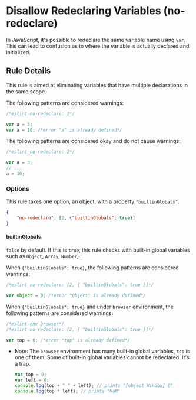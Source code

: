 # Disallow Redeclaring Variables (no-redeclare)

In JavaScript, it's possible to redeclare the same variable name using `var`. This can lead to confusion as to where the variable is actually declared and initialized.

## Rule Details

This rule is aimed at eliminating variables that have multiple declarations in the same scope.

The following patterns are considered warnings:

```js
/*eslint no-redeclare: 2*/

var a = 3;
var a = 10; /*error "a" is already defined*/
```

The following patterns are considered okay and do not cause warnings:

```js
/*eslint no-redeclare: 2*/

var a = 3;
// ...
a = 10;
```

### Options

This rule takes one option, an object, with a property `"builtinGlobals"`.

```json
{
    "no-redeclare": [2, {"builtinGlobals": true}]
}
```

#### builtinGlobals

`false` by default.
If this is `true`, this rule checks with built-in global variables such as `Object`, `Array`, `Number`, ...

When `{"builtinGlobals": true}`, the following patterns are considered warnings:

```js
/*eslint no-redeclare: [2, { "builtinGlobals": true }]*/

var Object = 0; /*error "Object" is already defined*/
```

When `{"builtinGlobals": true}` and under `browser` environment, the following patterns are considered warnings:

```js
/*eslint-env browser*/
/*eslint no-redeclare: [2, { "builtinGlobals": true }]*/

var top = 0; /*error "top" is already defined*/
```

* Note: The `browser` environment has many built-in global variables, `top` is one of them.
  Some of built-in global variables cannot be redeclared. It's a trap.

  ```js
  var top = 0;
  var left = 0;
  console.log(top + " " + left); // prints "[object Window] 0"
  console.log(top * left); // prints "NaN"
  ```
